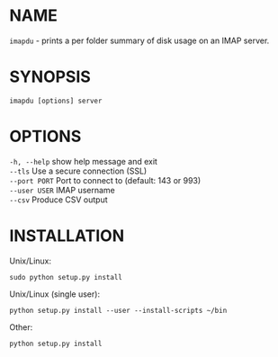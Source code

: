 NAME
====
`imapdu` - prints a per folder summary of disk usage on an IMAP server.

SYNOPSIS
========
`imapdu [options] server`

OPTIONS
=======
`-h, --help`   show help message and exit  
`--tls`        Use a secure connection (SSL)  
`--port PORT`  Port to connect to (default: 143 or 993)  
`--user USER`  IMAP username  
`--csv`        Produce CSV output

INSTALLATION
============

Unix/Linux:

    sudo python setup.py install


Unix/Linux (single user):

    python setup.py install --user --install-scripts ~/bin


Other:

    python setup.py install

